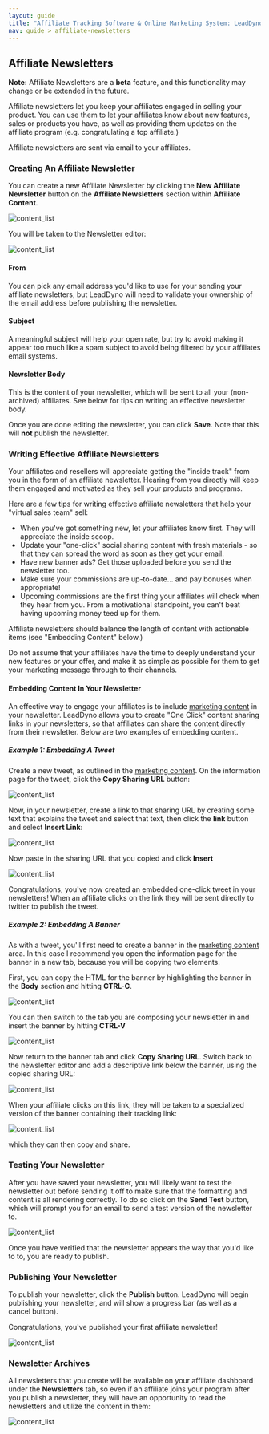 ```yaml
---
layout: guide
title: "Affiliate Tracking Software & Online Marketing System: LeadDyno"
nav: guide > affiliate-newsletters
---
```


## Affiliate Newsletters

<div class="alert alert-info">
  <strong>Note:</strong> Affiliate Newsletters are a <strong>beta</strong> feature, and this functionality may
  change or be extended in the future.
</div>

Affiliate newsletters let you keep your affiliates engaged in selling your product.  You can use them to let your
affiliates know about new features, sales or products you have, as well as providing them updates on the affiliate
program (e.g. congratulating a top affiliate.)

Affiliate newsletters are sent via email to your affiliates.

### Creating An Affiliate Newsletter

You can create a new Affiliate Newsletter by clicking the **New Affiliate Newsletter** button on the **Affiliate
Newsletters** section within **Affiliate Content**.

![content_list](/img/newsletters_new.png)

You will be taken to the Newsletter editor:

![content_list](/img/newsletter_edit.png)

#### From

You can pick any email address you'd like to use for your sending your affiliate newsletters, but LeadDyno will need to
validate your ownership of the email address before publishing the newsletter.

#### Subject

A meaningful subject will help your open rate, but try to avoid making it appear too much like a spam subject to
avoid being filtered by your affiliates email systems.

#### Newsletter Body

This is the content of your newsletter, which will be sent to all your (non-archived) affiliates.  See below for
tips on writing an effective newsletter body.

Once you are done editing the newsletter, you can click **Save**.  Note that this will **not** publish the newsletter.

### Writing Effective Affiliate Newsletters

Your affiliates and resellers will appreciate getting the "inside track" from you in the form of an affiliate newsletter.
Hearing from you directly will keep them engaged and motivated as they sell your products and programs.

Here are a few tips for writing effective affiliate newsletters that help your "virtual sales team" sell:

* When you've got something new, let your affiliates know first. They will appreciate the inside scoop.
* Update your "one-click" social sharing content with fresh materials - so that they can spread the word as soon as they
get your email.
* Have new banner ads? Get those uploaded before you send the newsletter too.
* Make sure your commissions are up-to-date... and pay bonuses when appropriate!
* Upcoming commissions are the first thing your affiliates will check when they hear from you. From a motivational
  standpoint, you can't beat having upcoming money teed up for them.

Affiliate newsletters should balance the length of content with actionable items (see "Embedding Content" below.)

Do not assume that your affiliates have the time to deeply understand your new features or your offer, and make it as
simple as possible for them to get your marketing message through to their channels.

#### Embedding Content In Your Newsletter

An effective way to engage your affiliates is to include [marketing content](/guide/content.html) in your newsletter.
LeadDyno allows you to create "One Click" content sharing links in your newsletters, so that affiliates can share the
content directly from their newsletter.  Below are two examples of embedding content.

##### Example 1: Embedding A Tweet

Create a new tweet, as outlined in the [marketing content](/guide/content.html).  On the information page for the
tweet, click the **Copy Sharing URL** button:

![content_list](/img/newsletter_tweet_embed1.png)

Now, in your newsletter, create a link to that sharing URL by creating some text that explains the tweet and select
that text, then click the **link** button and select **Insert Link**:

![content_list](/img/newsletter_tweet_embed2.png)

Now paste in the sharing URL that you copied and click **Insert**

![content_list](/img/newsletter_tweet_embed3.png)

Congratulations, you've now created an embedded one-click tweet in your newsletters!  When an affiliate clicks on the
link they will be sent directly to twitter to publish the tweet.

##### Example 2: Embedding A Banner

As with a tweet, you'll first need to create a banner in the [marketing content](/guide/content.html) area.  In this
case I recommend you open the information page for the banner in a new tab, because you will be copying two elements.

First, you can copy the HTML for the banner by highlighting the banner in the **Body** section and hitting **CTRL-C**.

![content_list](/img/newsletter_banner_embed2.png)

You can then switch to the tab you are composing your newsletter in and insert the banner by hitting **CTRL-V**

![content_list](/img/newsletter_banner_embed1.png)

Now return to the banner tab and click **Copy Sharing URL**.  Switch back to the newsletter editor and add a
descriptive link below the banner, using the copied sharing URL:

![content_list](/img/newsletter_banner_embed3.png)

When your affiliate clicks on this link, they will be taken to a specialized version of the banner containing their
tracking link:

![content_list](/img/newsletter_banner_embed4.png)

which they can then copy and share.

### Testing Your Newsletter

After you have saved your newsletter, you will likely want to test the newsletter out before sending it off to make
sure that the formatting and content is all rendering correctly.  To do so click on the **Send Test** button, which
will prompt you for an email to send a test version of the newsletter to.

![content_list](/img/newsletter_send_test.png)

Once you have verified that the newsletter appears the way that you'd like to to, you are ready to publish.

### Publishing Your Newsletter

To publish your newsletter, click the **Publish** button.  LeadDyno will begin publishing your newsletter, and will
show a progress bar (as well as a cancel button).

Congratulations, you've published your first affiliate newsletter!

![content_list](/img/newsletter_publish.png)

### Newsletter Archives

All newsletters that you create will be available on your affiliate dashboard under the **Newsletters** tab, so even
if an affiliate joins your program after you publish a newsletter, they will have an opportunity to read the newsletters
and utilize the content in them:

![content_list](/img/newsletters_archive.png)
